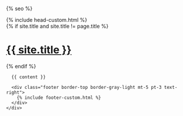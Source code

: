 <!DOCTYPE html>
<html lang="{{ page.lang | default: site.lang | default: "en-US" }}">
  <head>
    <meta charset="UTF-8">
    <meta http-equiv="X-UA-Compatible" content="IE=edge">
    <meta name="viewport" content="width=device-width, initial-scale=1">

{% seo %}
<link rel="stylesheet" href="{{ "/assets/css/style.css?v=" | append: site.github.build_revision | relative_url }}">
{% include head-custom.html %}

  </head>
  <body>
    <div class="container-lg px-3 my-5 markdown-body">
      {% if site.title and site.title != page.title %}
      <h1><a href="{{ "/" | absolute_url }}">{{ site.title }}</a></h1>
      {% endif %}

      {{ content }}

      <div class="footer border-top border-gray-light mt-5 pt-3 text-right">
        {% include footer-custom.html %}
      </div>
    </div>

  </body>
</html>
